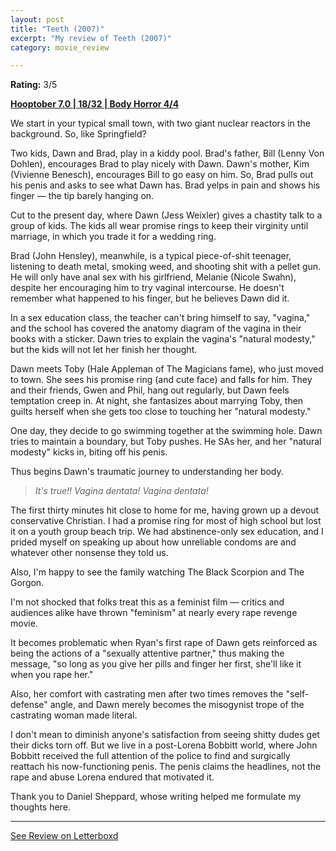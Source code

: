 ```yaml
---
layout: post
title: "Teeth (2007)"
excerpt: "My review of Teeth (2007)"
category: movie_review

---
```


**Rating:** 3/5

<b><a href="https://boxd.it/pOK5i/detail">Hooptober 7.0 | 18/32 | Body Horror 4/4</a></b>

We start in your typical small town, with two giant nuclear reactors in the background. So, like Springfield?

Two kids, Dawn and Brad, play in a kiddy pool. Brad's father, Bill (Lenny Von Dohlen), encourages Brad to play nicely with Dawn. Dawn's mother, Kim (Vivienne Benesch), encourages Bill to go easy on him. So, Brad pulls out his penis and asks to see what Dawn has. Brad yelps in pain and shows his finger — the tip barely hanging on.

Cut to the present day, where Dawn (Jess Weixler) gives a chastity talk to a group of kids. The kids all wear promise rings to keep their virginity until marriage, in which you trade it for a wedding ring.

Brad (John Hensley), meanwhile, is a typical piece-of-shit teenager, listening to death metal, smoking weed, and shooting shit with a pellet gun. He will only have anal sex with his girlfriend, Melanie (Nicole Swahn), despite her encouraging him to try vaginal intercourse. He doesn't remember what happened to his finger, but he believes Dawn did it.

In a sex education class, the teacher can't bring himself to say, "vagina," and the school has covered the anatomy diagram of the vagina in their books with a sticker. Dawn tries to explain the vagina's "natural modesty," but the kids will not let her finish her thought.

Dawn meets Toby (Hale Appleman of The Magicians fame), who just moved to town. She sees his promise ring (and cute face) and falls for him. They and their friends, Gwen and Phil, hang out regularly, but Dawn feels temptation creep in. At night, she fantasizes about marrying Toby, then guilts herself when she gets too close to touching her "natural modesty."

One day, they decide to go swimming together at the swimming hole. Dawn tries to maintain a boundary, but Toby pushes. He SAs her, and her "natural modesty" kicks in, biting off his penis.

Thus begins Dawn's traumatic journey to understanding her body.

<blockquote><i>It's true!! Vagina dentata! Vagina dentata!</i></blockquote>

The first thirty minutes hit close to home for me, having grown up a devout conservative Christian. I had a promise ring for most of high school but lost it on a youth group beach trip. We had abstinence-only sex education, and I prided myself on speaking up about how unreliable condoms are and whatever other nonsense they told us.

Also, I'm happy to see the family watching The Black Scorpion and The Gorgon.

I'm not shocked that folks treat this as a feminist film — critics and audiences alike have thrown "feminism" at nearly every rape revenge movie.

It becomes problematic when Ryan's first rape of Dawn gets reinforced as being the actions of a "sexually attentive partner," thus making the message, "so long as you give her pills and finger her first, she'll like it when you rape her."

Also, her comfort with castrating men after two times removes the "self-defense" angle, and Dawn merely becomes the misogynist trope of the castrating woman made literal.

I don't mean to diminish anyone's satisfaction from seeing shitty dudes get their dicks torn off. But we live in a post-Lorena Bobbitt world, where John Bobbitt received the full attention of the police to find and surgically reattach his now-functioning penis. The penis claims the headlines, not the rape and abuse Lorena endured that motivated it.

Thank you to Daniel Sheppard, whose writing helped me formulate my thoughts here.

<hr>

[See Review on Letterboxd](https://boxd.it/5S9rYr)
